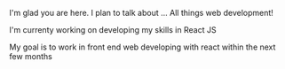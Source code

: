 

I'm glad you are here. I plan to talk about ... All things web development!

I'm currenty working on developing my skills in React JS

My goal is to work in front end web developing with react within the next few months
